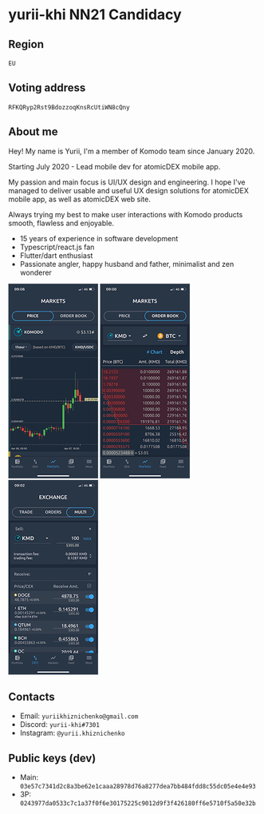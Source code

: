 # yurii-khi NN21 Candidacy


## Region
```
EU
```

## Voting address
```
RFKQRyp2Rst9BdozzoqKnsRcUtiWN8cQny
```

## About me

Hey! My name is Yurii, I'm a member of Komodo team since January 2020.
 
Starting July 2020 - Lead mobile dev for atomicDEX mobile app.

My passion and main focus is UI/UX design and engineering.
I hope I've managed to deliver usable and useful UX design solutions for atomicDEX mobile app, as well as atomicDEX web site.

Always trying my best to make user interactions with Komodo products smooth, flawless and enjoyable.

 - 15 years of experience in software development
 - Typescript/react.js fan
 - Flutter/dart enthusiast
 - Passionate angler, happy husband and father, minimalist and zen wonderer

![candlesticks](./01.png) ![market depth](./02.png) ![multi-order](./03.png)
 

## Contacts

 - Email: `yuriikhiznichenko@gmail.com`
 - Discord: `yurii-khi#7301`
 - Instagram: `@yurii.khiznichenko`

 ## Public keys (dev)

  - Main: `03e57c7341d2c8a3be62e1caaa28978d76a8277dea7bb484fdd8c55dc05e4e4e93`
  - 3P: `0243977da0533c7c1a37f0f6e30175225c9012d9f3f426180ff6e5710f5a50e32b`